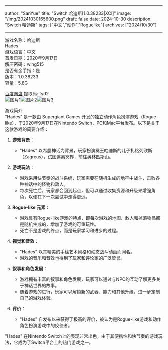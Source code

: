 
---
author: "SanYue"
title: "Switch 哈迪斯[1.0.38233|XCI]"
image: "/img/20241030165600.png"
draft: false
date: 2024-10-30
description: "Switch 哈迪斯"
tags: ["中文","动作","Roguelike"]
archives: ["2024/10/30"]

---

游戏名称：哈迪斯   
Hades    
游戏语言：中文  
首发日期：2020年9月17日  
解压密码：wing515  
是否有金手指：是  
版本：1.0.38233   
容量：5.8G

[百度网盘](https://pan.baidu.com/s/18gKMVgDy0XOGDDWeaIweoA) 提取码: fyd2  
![图片1](/img/00459a8c3.jpg)![图片2](/img/cb499a0dd001f.jpg)![图片3](/img/0fed4474260.jpg)  

游戏简介  
"Hades" 是一款由 Supergiant Games 开发的独立动作角色扮演游戏（Rogue-like），于2020年9月17日在Nintendo Switch、PC和Mac平台发布。以下是关于这款游戏的简要介绍：

1. **游戏背景**：
   - "Hades" 以希腊神话为背景，玩家扮演冥王哈迪斯的儿子扎格列欧斯（Zagreus），试图逃离冥界，前往奥林匹斯山。

2. **游戏玩法**：
   - 游戏采用快节奏的战斗系统，玩家需要在随机生成的地牢中战斗，击败各种神话中的怪物和敌人。
   - 每次死亡后，玩家都会回到起点，但可以通过收集资源和升级来增强角色，以便在下一次尝试中走得更远。

3. **Rogue-like 元素**：
   - 游戏具有Rogue-like游戏的特点，即每次游戏的地图、敌人和掉落物品都是随机生成的，增加了游戏的可重玩性。
   - 死亡不是游戏的终点，而是玩家学习和进步的过程。

4. **视觉和音效**：
   - "Hades" 以其精美的手绘艺术风格和动态战斗动画而闻名。
   - 游戏的音乐和音效也得到了玩家和评论家的广泛赞誉。

5. **叙事和角色发展**：
   - 游戏拥有丰富的叙事和角色发展，玩家可以通过与NPC的互动了解更多关于神话世界的故事。
   - 随着游戏的进行，玩家可以解锁新的武器、能力和其他升级，进一步定制自己的游戏体验。

6. **评价**：
   - "Hades" 自发布以来获得了极高的评价，被认为是Rogue-like游戏和动作角色扮演游戏中的佼佼者。

"Hades" 在Nintendo Switch上的表现非常出色，由于其便携性和快节奏的游戏玩法，它成为了Switch平台上的热门游戏之一。

